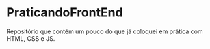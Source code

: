 # PraticandoFrontEnd
Repositório que contém um pouco do que já coloquei em prática com HTML, CSS e JS.
